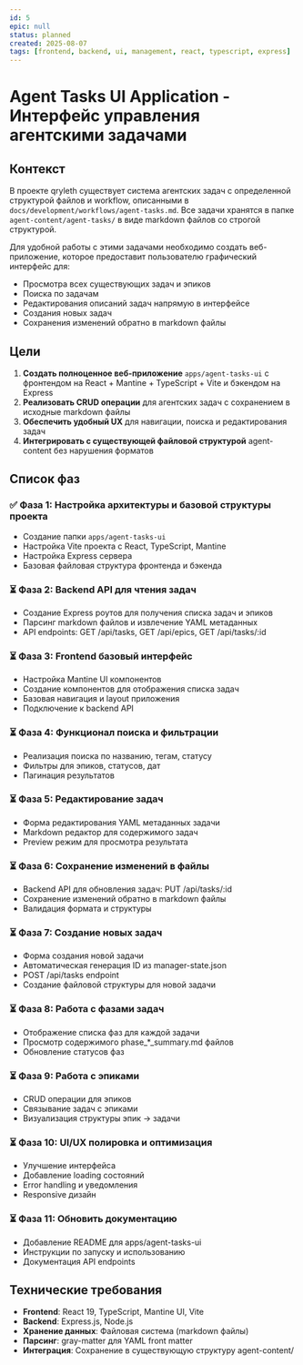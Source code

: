 ```yaml
---
id: 5
epic: null
status: planned
created: 2025-08-07
tags: [frontend, backend, ui, management, react, typescript, express]
---
```


# Agent Tasks UI Application - Интерфейс управления агентскими задачами

## Контекст

В проекте qryleth существует система агентских задач с определенной структурой файлов и workflow, описанными в `docs/development/workflows/agent-tasks.md`. Все задачи хранятся в папке `agent-content/agent-tasks/` в виде markdown файлов со строгой структурой.

Для удобной работы с этими задачами необходимо создать веб-приложение, которое предоставит пользователю графический интерфейс для:
- Просмотра всех существующих задач и эпиков
- Поиска по задачам 
- Редактирования описаний задач напрямую в интерфейсе
- Создания новых задач
- Сохранения изменений обратно в markdown файлы

## Цели

1. **Создать полноценное веб-приложение** `apps/agent-tasks-ui` с фронтендом на React + Mantine + TypeScript + Vite и бэкендом на Express
2. **Реализовать CRUD операции** для агентских задач с сохранением в исходные markdown файлы
3. **Обеспечить удобный UX** для навигации, поиска и редактирования задач
4. **Интегрировать с существующей файловой структурой** agent-content без нарушения форматов

## Список фаз

### ✅ Фаза 1: Настройка архитектуры и базовой структуры проекта
- Создание папки `apps/agent-tasks-ui`
- Настройка Vite проекта с React, TypeScript, Mantine
- Настройка Express сервера 
- Базовая файловая структура фронтенда и бэкенда

### ⏳ Фаза 2: Backend API для чтения задач
- Создание Express роутов для получения списка задач и эпиков
- Парсинг markdown файлов и извлечение YAML метаданных
- API endpoints: GET /api/tasks, GET /api/epics, GET /api/tasks/:id

### ⏳ Фаза 3: Frontend базовый интерфейс
- Настройка Mantine UI компонентов
- Создание компонентов для отображения списка задач
- Базовая навигация и layout приложения
- Подключение к backend API

### ⏳ Фаза 4: Функционал поиска и фильтрации
- Реализация поиска по названию, тегам, статусу
- Фильтры для эпиков, статусов, дат
- Пагинация результатов

### ⏳ Фаза 5: Редактирование задач
- Форма редактирования YAML метаданных задачи
- Markdown редактор для содержимого задач
- Preview режим для просмотра результата

### ⏳ Фаза 6: Сохранение изменений в файлы
- Backend API для обновления задач: PUT /api/tasks/:id
- Сохранение изменений обратно в markdown файлы
- Валидация формата и структуры

### ⏳ Фаза 7: Создание новых задач
- Форма создания новой задачи
- Автоматическая генерация ID из manager-state.json
- POST /api/tasks endpoint
- Создание файловой структуры для новой задачи

### ⏳ Фаза 8: Работа с фазами задач
- Отображение списка фаз для каждой задачи  
- Просмотр содержимого phase_*_summary.md файлов
- Обновление статусов фаз

### ⏳ Фаза 9: Работа с эпиками
- CRUD операции для эпиков
- Связывание задач с эпиками
- Визуализация структуры эпик → задачи

### ⏳ Фаза 10: UI/UX полировка и оптимизация
- Улучшение интерфейса
- Добавление loading состояний
- Error handling и уведомления
- Responsive дизайн

### ⏳ Фаза 11: Обновить документацию
- Добавление README для apps/agent-tasks-ui
- Инструкции по запуску и использованию
- Документация API endpoints

## Технические требования

- **Frontend**: React 19, TypeScript, Mantine UI, Vite
- **Backend**: Express.js, Node.js  
- **Хранение данных**: Файловая система (markdown файлы)
- **Парсинг**: gray-matter для YAML front matter
- **Интеграция**: Сохранение в существующую структуру agent-content/